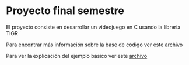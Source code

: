 # Proyecto final semestre

El proyecto consiste en desarrollar un videojuego en C usando la libreria TIGR

Para encontrar más información sobre la base de codigo ver este [archivo](TIGR.md)

Para ver la explicación del ejemplo básico ver este [archivo](example.md)

